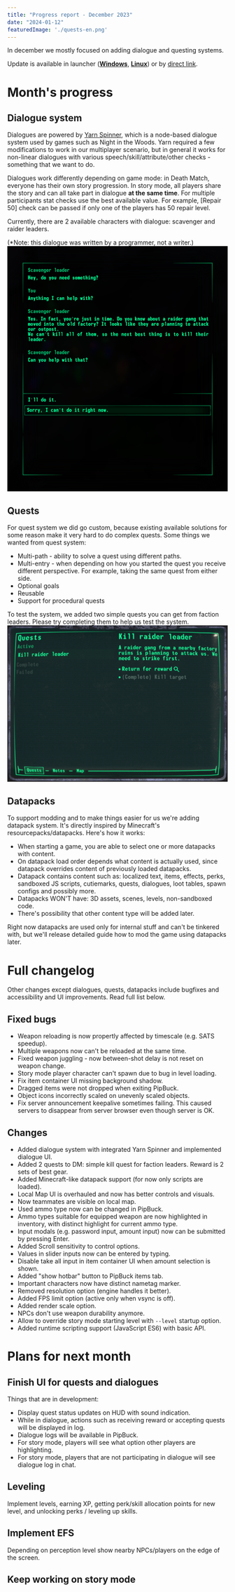 ```yaml
---
title: "Progress report - December 2023"
date: "2024-01-12"
featuredImage: './quests-en.png'
---
```


In december we mostly focused on adding dialogue and questing systems.  

Update is available in launcher ([**Windows**](https://github.com/Megaspell/MegaspellLauncher/releases/latest/download/Megaspell-Launcher-Installer.exe), [**Linux**](https://github.com/Megaspell/MegaspellLauncher/releases/latest/download/Megaspell-Launcher.AppImage)) or by [direct link](https://github.com/Megaspell/Megaspell-Releases).

# Month's progress

## Dialogue system
Dialogues are powered by [Yarn Spinner](https://yarnspinner.dev/), which is a node-based dialogue system used by games such as Night in the Woods.
Yarn required a few modifications to work in our multiplayer scenario, but in general it works for non-linear dialogues with various speech/skill/attribute/other checks - something that we want to do.

Dialogues work differently depending on game mode: in Death Match, everyone has their own story progression. In story mode, all players share the story and can all take part in dialogue **at the same time**.
For multiple participants stat checks use the best available value. For example, [Repair 50] check can be passed if only one of the players has 50 repair level.

Currently, there are 2 available characters with dialogue: scavenger and raider leaders.

(*Note: this dialogue was written by a programmer, not a writer.)
![](./dialogue-en.png)

## Quests
For quest system we did go custom, because existing available solutions for some reason make it very hard to do complex quests. 
Some things we wanted from quest system:
- Multi-path - ability to solve a quest using different paths.
- Multi-entry - when depending on how you started the quest you receive different perspective. For example, taking the same quest from either side.
- Optional goals
- Reusable
- Support for procedural quests

To test the system, we added two simple quests you can get from faction leaders. Please try completing them to help us test the system.
![](./quests-en.png)

## Datapacks
To support modding and to make things easier for us we're adding datapack system. It's directly inspired by Minecraft's resourcepacks/datapacks.
Here's how it works:
- When starting a game, you are able to select one or more datapacks with content.
- On datapack load order depends what content is actually used, since datapack overrides content of previously loaded datapacks.
- Datapack contains content such as: localized text, items, effects, perks, sandboxed JS scripts, cutiemarks, quests, dialogues, loot tables, spawn configs and possibly more.
- Datapacks WON'T have: 3D assets, scenes, levels, non-sandboxed code.
- There's possibility that other content type will be added later.

Right now datapacks are used only for internal stuff and can't be tinkered with, but we'll release detailed guide how to mod the game using datapacks later.

# Full changelog 
Other changes except dialogues, quests, datapacks include bugfixes and accessibility and UI improvements. Read full list below.

## Fixed bugs
- Weapon reloading is now propertly affected by timescale (e.g. SATS speedup).
- Multiple weapons now can't be reloaded at the same time.
- Fixed weapon juggling - now between-shot delay is not reset on weapon change.
- Story mode player character can't spawn due to bug in level loading.
- Fix item container UI missing background shadow.
- Dragged items were not dropped when exiting PipBuck.
- Object icons incorrectly scaled on unevenly scaled objects.
- Fix server announcement keepalive sometimes failing. This caused servers to disappear from server browser even though server is OK.

## Changes
- Added dialogue system with integrated Yarn Spinner and implemented dialogue UI.
- Added 2 quests to DM: simple kill quest for faction leaders. Reward is 2 sets of best gear.
- Added Minecraft-like datapack support (for now only scripts are loaded).
- Local Map UI is overhauled and now has better controls and visuals.
- Now teammates are visible on local map.
- Used ammo type now can be changed in PipBuck.
- Ammo types suitable for equipped weapon are now highlighted in inventory, with distinct highlight for current ammo type.
- Input modals (e.g. password input, amount input) now can be submitted by pressing Enter.
- Added Scroll sensitivity to control options.
- Values in slider inputs now can be entered by typing.
- Disable take all input in item container UI when amount selection is shown.
- Added "show hotbar" button to PipBuck items tab.
- Important characters now have distinct nametag marker.
- Removed resolution option (engine handles it better).
- Added FPS limit option (active only when vsync is off).
- Added render scale option.
- NPCs don't use weapon durability anymore.
- Allow to override story mode starting level with `--level` startup option.
- Added runtime scripting support (JavaScript ES6) with basic API.

# Plans for next month

## Finish UI for quests and dialogues
Things that are in development:
- Display quest status updates on HUD with sound indication.
- While in dialogue, actions such as receiving reward or accepting quests will be displayed in log.
- Dialogue logs will be available in PipBuck.
- For story mode, players will see what option other players are highlighting.
- For story mode, players that are not participating in dialogue will see dialogue log in chat.

## Leveling
Implement levels, earning XP, getting perk/skill allocation points for new level, and unlocking perks / leveling up skills.

## Implement EFS
Depending on perception level show nearby NPCs/players on the edge of the screen.

## Keep working on story mode